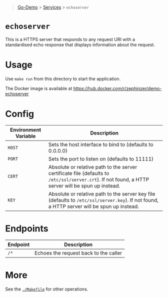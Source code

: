 > [Go-Demo](../../) > [Services](../) > `echoserver`

# `echoserver`

This is a HTTPS server that responds to any request URI with a standardised echo response that displays information about the request.

# Usage

Use `make run` from this directory to start the application.

The Docker image is available at https://hub.docker.com/r/zephinzer/demo-echoserver

# Config

| Environment Variable | Description |
| --- | --- |
| `HOST` | Sets the host interface to bind to (defaults to 0.0.0.0) |
| `PORT` | Sets the port to listen on (defaults to 11111) |
| `CERT` | Absolute or relative path to the server certificate file (defaults to `/etc/ssl/server.crt`). If not found, a HTTP server will be spun up instead. |
| `KEY` | Absolute or relative path to the server key file (defaults to `/etc/ssl/server.key`). If not found, a HTTP server will be spun up instead. |

# Endpoints

| Endpoint | Description |
| --- | --- |
| `/*` | Echoes the request back to the caller |

# More

See the [`./Makefile`](./Makefile) for other operations.
